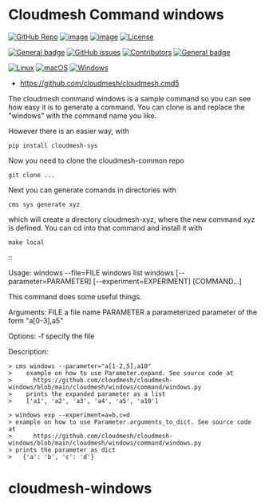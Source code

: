 # Cloudmesh Command windows

[![GitHub Repo](https://img.shields.io/badge/github-repo-green.svg)](https://github.com/cloudmesh/cloudmesh-windows)
[![image](https://img.shields.io/pypi/pyversions/cloudmesh-windows.svg)](https://pypi.org/project/cloudmesh-windows)
[![image](https://img.shields.io/pypi/v/cloudmesh-windows.svg)](https://pypi.org/project/cloudmesh-windows/)
[![License](https://img.shields.io/badge/License-Apache%202.0-blue.svg)](https://opensource.org/licenses/Apache-2.0)

[![General badge](https://img.shields.io/badge/Status-Production-<COLOR>.svg)](https://shields.io/)
[![GitHub issues](https://img.shields.io/github/issues/cloudmesh/cloudmesh-windows.svg)](https://github.com/cloudmesh/cloudmesh-windows/issues)
[![Contributors](https://img.shields.io/github/contributors/cloudmesh/cloudmesh-windows.svg)](https://github.com/cloudmesh/cloudmesh-windows/graphs/contributors)
[![General badge](https://img.shields.io/badge/Other-repos-<COLOR>.svg)](https://github.com/cloudmesh/cloudmesh)


[![Linux](https://img.shields.io/badge/OS-Linux-orange.svg)](https://www.linux.org/)
[![macOS](https://img.shields.io/badge/OS-macOS-lightgrey.svg)](https://www.apple.com/macos)
[![Windows](https://img.shields.io/badge/OS-Windows-blue.svg)](https://www.microsoft.com/windows)


* https://github.com/cloudmesh/cloudmesh.cmd5

The cloudmesh command windows is a sample command so you can see how easy it is to generate a command. You can clone is and replace the "windows" with the command name you like.

However there is an easier way, with 

    pip install cloudmesh-sys

Now you need to clone the cloudmesh-common repo

    git clone ...

Next you can generate comands in directories with 

    cms sys generate xyz

which will create a directory cloudmesh-xyz, where the new command xyz is defined.
You can cd into that command and install it with 

    make local


::

  Usage:
        windows --file=FILE
        windows list
        windows [--parameter=PARAMETER] [--experiment=EXPERIMENT] [COMMAND...]

  This command does some useful things.

  Arguments:
      FILE   a file name
      PARAMETER  a parameterized parameter of the form "a[0-3],a5"

  Options:
      -f      specify the file

  Description:

    > cms windows --parameter="a[1-2,5],a10"
    >    example on how to use Parameter.expand. See source code at
    >      https://github.com/cloudmesh/cloudmesh-windows/blob/main/cloudmesh/windows/command/windows.py
    >    prints the expanded parameter as a list
    >    ['a1', 'a2', 'a3', 'a4', 'a5', 'a10']

    > windows exp --experiment=a=b,c=d
    > example on how to use Parameter.arguments_to_dict. See source code at
    >      https://github.com/cloudmesh/cloudmesh-windows/blob/main/cloudmesh/windows/command/windows.py
    > prints the parameter as dict
    >   {'a': 'b', 'c': 'd'}

# cloudmesh-windows
